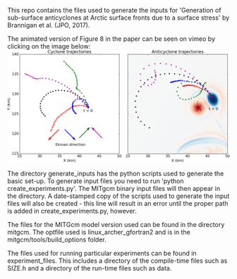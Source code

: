 This repo contains the files used to generate the inputs for 'Generation of sub-surface anticyclones at Arctic surface fronts due to a surface stress' by Brannigan et al. (JPO, 2017).  

The animated version of Figure 8 in the paper can be seen on vimeo by clicking on the image below:
[![Watch](day15trajectories.png)](https://player.vimeo.com/video/228193657?loop=1)

The directory generate_inputs has the python scripts used to generate the basic set-up.  To generate input files you need to run 'python create_experiments.py'.  The MITgcm binary input files will then appear in the directory.  A date-stamped copy of the scripts used to generate the input files will also be created - this line will result in an error until the proper path is added in create_experiments.py, however.

The files for the MITGcm model version used can be found in the directory mitgcm.  The optfile used is linux_archer_gfortran2 and is in the mitgcm/tools/build_options folder.

The files used for running particular experiments can be found in experiment_files.  This includes a directory of the compile-time files such as SIZE.h and a directory of the run-time files such as data.
